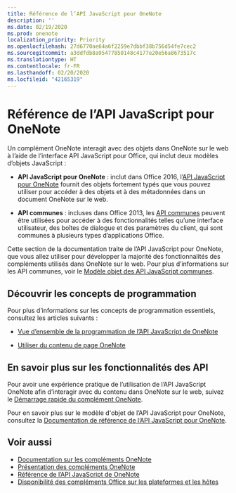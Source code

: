 ```yaml
---
title: Référence de l’API JavaScript pour OneNote
description: ''
ms.date: 02/19/2020
ms.prod: onenote
localization_priority: Priority
ms.openlocfilehash: 27d6770ae64a6f2259e7dbbf38b756d54fe7cec2
ms.sourcegitcommit: a3ddfdb8a95477850148c4177e20e56a8673517c
ms.translationtype: HT
ms.contentlocale: fr-FR
ms.lasthandoff: 02/20/2020
ms.locfileid: "42165319"
---
```

# <a name="onenote-javascript-api-overview"></a>Référence de l’API JavaScript pour OneNote

Un complément OneNote interagit avec des objets dans OneNote sur le web à l’aide de l’interface API JavaScript pour Office, qui inclut deux modèles d’objets JavaScript :

* **API JavaScript pour OneNote** : inclut dans Office 2016, l’[API JavaScript pour OneNote](/javascript/api/onenote) fournit des objets fortement typés que vous pouvez utiliser pour accéder à des objets et à des métadonnées dans un document OneNote sur le web. 

* **API communes** : incluses dans Office 2013, les [API communes](/javascript/api/office) peuvent être utilisées pour accéder à des fonctionnalités telles qu’une interface utilisateur, des boîtes de dialogue et des paramètres du client, qui sont communes à plusieurs types d’applications Office.

Cette section de la documentation traite de l’API JavaScript pour OneNote, que vous allez utiliser pour développer la majorité des fonctionnalités des compléments utilisés dans OneNote sur le web. Pour plus d’informations sur les API communes, voir le [Modèle objet des API JavaScript communes](../../develop/office-javascript-api-object-model.md). 

## <a name="learn-programming-concepts"></a>Découvrir les concepts de programmation

Pour plus d’informations sur les concepts de programmation essentiels, consultez les articles suivants :

- [Vue d’ensemble de la programmation de l’API JavaScript de OneNote](../../onenote/onenote-add-ins-programming-overview.md)

- [Utiliser du contenu de page OneNote](../../onenote/onenote-add-ins-page-content.md)

## <a name="learn-about-api-capabilities"></a>En savoir plus sur les fonctionnalités des API

Pour avoir une expérience pratique de l’utilisation de l’API JavaScript OneNote afin d’interagir avec du contenu dans OneNote sur le web, suivez le [Démarrage rapide du complément OneNote](../../quickstarts/onenote-quickstart.md). 

Pour en savoir plus sur le modèle d'objet de l’API JavaScript pour OneNote, consultez la [Documentation de référence de l’API JavaScript pour OneNote](/javascript/api/onenote).

## <a name="see-also"></a>Voir aussi

- [Documentation sur les compléments OneNote](../../onenote/index.md)
- [Présentation des compléments OneNote](../../onenote/onenote-add-ins-programming-overview.md)
- [Référence de l’API JavaScript de OneNote](/javascript/api/onenote)
- [Disponibilité des compléments Office sur les plateformes et les hôtes](../../overview/office-add-in-availability.md)

